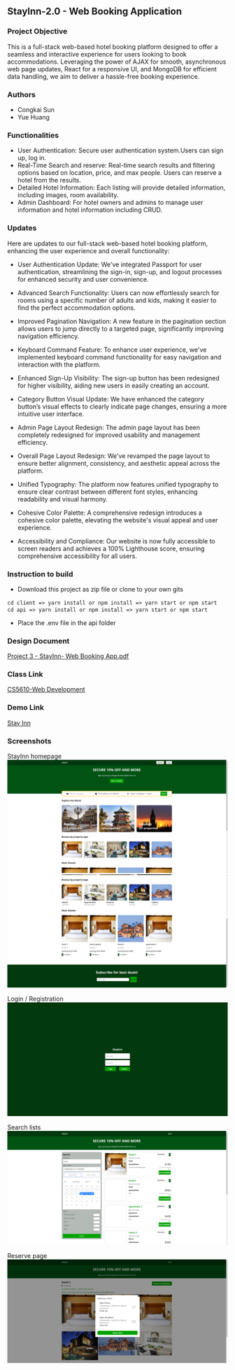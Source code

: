 ## StayInn-2.0 - Web Booking Application

### Project Objective
This is a full-stack web-based hotel booking platform designed to offer a seamless and interactive experience for users looking to book accommodations. Leveraging the power of AJAX for smooth, asynchronous web page updates, React for a responsive UI, and MongoDB for efficient data handling, we aim to deliver a hassle-free booking experience.

### Authors
* Congkai Sun
* Yue Huang

### Functionalities
* User Authentication: Secure user authentication system.Users can sign up, log in.
* Real-Time Search and reserve: Real-time search results and filtering options based on location, price, and max people. Users can reserve a hotel from the results.
* Detailed Hotel Information: Each listing will provide detailed information, including images, room availability.
* Admin Dashboard: For hotel owners and admins to manage user information and hotel information including CRUD.

### Updates
Here are updates to our full-stack web-based hotel booking platform, enhancing the user experience and overall functionality:

* User Authentication Update: We've integrated Passport for user authentication, streamlining the sign-in, sign-up, and logout processes for enhanced security and user convenience.

* Advanced Search Functionality: Users can now effortlessly search for rooms using a specific number of adults and kids, making it easier to find the perfect accommodation options.

* Improved Pagination Navigation: A new feature in the pagination section allows users to jump directly to a targeted page, significantly improving navigation efficiency.

* Keyboard Command Feature: To enhance user experience, we've implemented keyboard command functionality for easy navigation and interaction with the platform.

* Enhanced Sign-Up Visibility: The sign-up button has been redesigned for higher visibility, aiding new users in easily creating an account.

* Category Button Visual Update: We have enhanced the category button’s visual effects to clearly indicate page changes, ensuring a more intuitive user interface.

* Admin Page Layout Redesign: The admin page layout has been completely redesigned for improved usability and management efficiency.

* Overall Page Layout Redesign: We've revamped the page layout to ensure better alignment, consistency, and aesthetic appeal across the platform.

* Unified Typography: The platform now features unified typography to ensure clear contrast between different font styles, enhancing readability and visual harmony.

* Cohesive Color Palette: A comprehensive redesign introduces a cohesive color palette, elevating the website's visual appeal and user experience.

* Accessibility and Compliance: Our website is now fully accessible to screen readers and achieves a 100% Lighthouse score, ensuring comprehensive accessibility for all users.

### Instruction to build
* Download this project as zip file or clone to your own gits
```
cd client => yarn install or npm install => yarn start or npm start
cd api => yarn install or npm install => yarn start or npm start
```
* Place the .env file in the api folder

### Design Document
[Project 3 - StayInn-  Web Booking App.pdf](https://github.com/CERKO12/StayInn--Web-booking-application/files/13304354/Project.3.-.StayInn-.Web.Booking.App.pdf)

### Class Link
[CS5610-Web Development](https://johnguerra.co/classes/webDevelopment_fall_2023/)

### Demo Link
[Stay Inn](https://booking-frontend-inys.onrender.com/)

### Screenshots
StayInn homepage
![home](screenshots/1.png)
![home](screenshots/2.png)

Login / Registration
![login/Register](screenshots/3.png)

Search lists
![filter](screenshots/4.png)

Reserve page
![reserve](screenshots/5.png)
